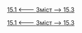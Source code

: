 [15.1 <--- ](15_1.md) [   Зміст   ](README.md) [--> 15.3](15_3.md)



[15.1 <--- ](15_1.md) [   Зміст   ](README.md) [--> 15.3](15_3.md)